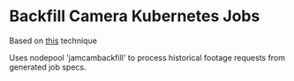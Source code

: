 # Backfill Camera Kubernetes Jobs
Based on [this](https://kubernetes.io/docs/tasks/job/parallel-processing-expansion/) technique

Uses nodepool 'jamcambackfill' to process historical footage requests from generated job specs.